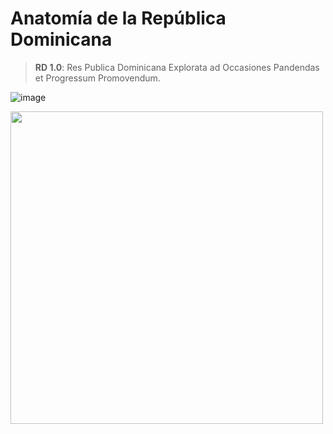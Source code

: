 # Anatomía de la República Dominicana

> **RD 1.0**: Res Publica Dominicana Explorata ad Occasiones Pandendas et Progressum Promovendum.

![image](https://github.com/user-attachments/assets/c9a632b8-038d-4669-9ced-26f675ccb095=500x)

<img src="https://github.com/user-attachments/assets/c9a632b8-038d-4669-9ced-26f675ccb095" width="500"/>
